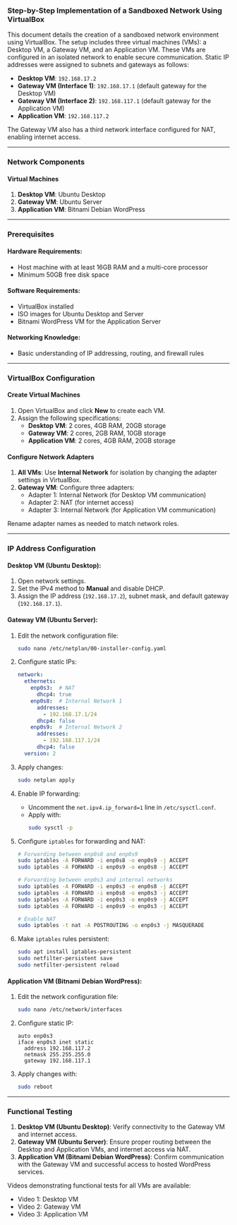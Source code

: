 ### Step-by-Step Implementation of a Sandboxed Network Using VirtualBox

This document details the creation of a sandboxed network environment using VirtualBox. The setup includes three virtual machines (VMs): a Desktop VM, a Gateway VM, and an Application VM. These VMs are configured in an isolated network to enable secure communication. Static IP addresses were assigned to subnets and gateways as follows:

- **Desktop VM**: `192.168.17.2`
- **Gateway VM (Interface 1)**: `192.168.17.1` (default gateway for the Desktop VM)
- **Gateway VM (Interface 2)**: `192.168.117.1` (default gateway for the Application VM)
- **Application VM**: `192.168.117.2`

The Gateway VM also has a third network interface configured for NAT, enabling internet access.

---

### Network Components

#### Virtual Machines
1. **Desktop VM**: Ubuntu Desktop
2. **Gateway VM**: Ubuntu Server
3. **Application VM**: Bitnami Debian WordPress

---

### Prerequisites

#### Hardware Requirements:
- Host machine with at least 16GB RAM and a multi-core processor
- Minimum 50GB free disk space

#### Software Requirements:
- VirtualBox installed
- ISO images for Ubuntu Desktop and Server
- Bitnami WordPress VM for the Application Server

#### Networking Knowledge:
- Basic understanding of IP addressing, routing, and firewall rules

---

### VirtualBox Configuration

#### Create Virtual Machines
1. Open VirtualBox and click **New** to create each VM.
2. Assign the following specifications:
   - **Desktop VM**: 2 cores, 4GB RAM, 20GB storage
   - **Gateway VM**: 2 cores, 2GB RAM, 10GB storage
   - **Application VM**: 2 cores, 4GB RAM, 20GB storage

#### Configure Network Adapters
1. **All VMs**: Use **Internal Network** for isolation by changing the adapter settings in VirtualBox.
2. **Gateway VM**: Configure three adapters:
   - Adapter 1: Internal Network (for Desktop VM communication)
   - Adapter 2: NAT (for internet access)
   - Adapter 3: Internal Network (for Application VM communication)

Rename adapter names as needed to match network roles.

---

### IP Address Configuration

#### **Desktop VM (Ubuntu Desktop)**:
1. Open network settings.
2. Set the IPv4 method to **Manual** and disable DHCP.
3. Assign the IP address (`192.168.17.2`), subnet mask, and default gateway (`192.168.17.1`).

#### **Gateway VM (Ubuntu Server)**:
1. Edit the network configuration file:
   ```bash
   sudo nano /etc/netplan/00-installer-config.yaml
   ```
2. Configure static IPs:
   ```yaml
   network:
     ethernets:
       enp0s3:  # NAT
         dhcp4: true
       enp0s8:  # Internal Network 1
         addresses:
           - 192.168.17.1/24
         dhcp4: false
       enp0s9:  # Internal Network 2
         addresses:
           - 192.168.117.1/24
         dhcp4: false
     version: 2
   ```
3. Apply changes:
   ```bash
   sudo netplan apply
   ```
4. Enable IP forwarding:
   - Uncomment the `net.ipv4.ip_forward=1` line in `/etc/sysctl.conf`.
   - Apply with:
     ```bash
     sudo sysctl -p
     ```

5. Configure `iptables` for forwarding and NAT:
   ```bash
   # Forwarding between enp0s8 and enp0s9
   sudo iptables -A FORWARD -i enp0s8 -o enp0s9 -j ACCEPT
   sudo iptables -A FORWARD -i enp0s9 -o enp0s8 -j ACCEPT

   # Forwarding between enp0s3 and internal networks
   sudo iptables -A FORWARD -i enp0s3 -o enp0s8 -j ACCEPT
   sudo iptables -A FORWARD -i enp0s8 -o enp0s3 -j ACCEPT
   sudo iptables -A FORWARD -i enp0s3 -o enp0s9 -j ACCEPT
   sudo iptables -A FORWARD -i enp0s9 -o enp0s3 -j ACCEPT

   # Enable NAT
   sudo iptables -t nat -A POSTROUTING -o enp0s3 -j MASQUERADE
   ```

6. Make `iptables` rules persistent:
   ```bash
   sudo apt install iptables-persistent
   sudo netfilter-persistent save
   sudo netfilter-persistent reload
   ```

#### **Application VM (Bitnami Debian WordPress)**:
1. Edit the network configuration file:
   ```bash
   sudo nano /etc/network/interfaces
   ```
2. Configure static IP:
   ```text
   auto enp0s3
   iface enp0s3 inet static
     address 192.168.117.2
     netmask 255.255.255.0
     gateway 192.168.117.1
   ```
3. Apply changes with:
   ```bash
   sudo reboot
   ```

---

### Functional Testing
1. **Desktop VM (Ubuntu Desktop)**: Verify connectivity to the Gateway VM and internet access.
2. **Gateway VM (Ubuntu Server)**: Ensure proper routing between the Desktop and Application VMs, and internet access via NAT.
3. **Application VM (Bitnami Debian WordPress)**: Confirm communication with the Gateway VM and successful access to hosted WordPress services.

Videos demonstrating functional tests for all VMs are available:
- Video 1: Desktop VM
- Video 2: Gateway VM
- Video 3: Application VM
